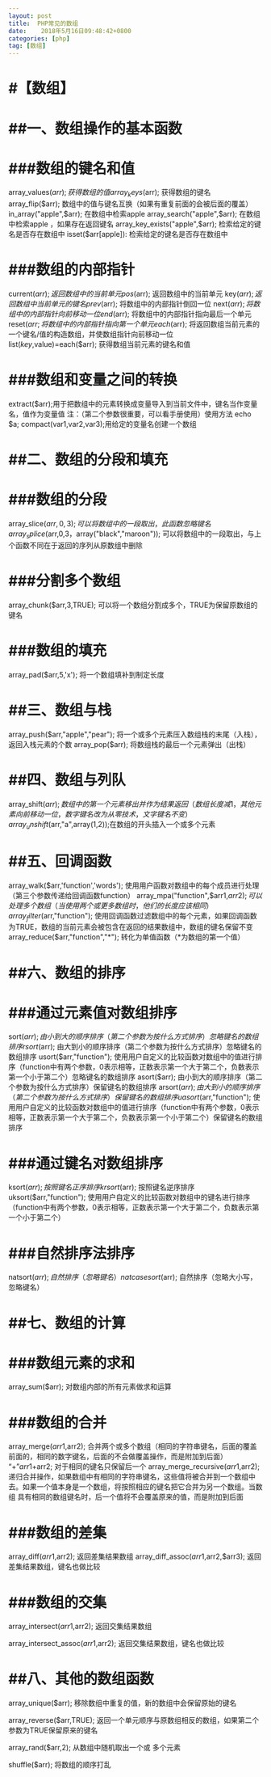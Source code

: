 ```yaml
---
layout: post
title:  PHP常见的数组
date:    2018年5月16日09:48:42+0800
categories: [php] 
tag: [数组] 
---
```



#【数组】
===============


##一、数组操作的基本函数
===============


###数组的键名和值
===============


array_values($arr);  获得数组的值
array_keys($arr);  获得数组的键名
array_flip($arr);  数组中的值与键名互换（如果有重复前面的会被后面的覆盖）
in_array("apple",$arr);  在数组中检索apple
array_search("apple",$arr);  在数组中检索apple ，如果存在返回键名
array_key_exists("apple",$arr);  检索给定的键名是否存在数组中
isset($arr[apple]):   检索给定的键名是否存在数组中


###数组的内部指针
===============


current($arr);  返回数组中的当前单元
pos($arr);  返回数组中的当前单元
key($arr);  返回数组中当前单元的键名
prev($arr);  将数组中的内部指针倒回一位
next($arr);  将数组中的内部指针向前移动一位
end($arr);  将数组中的内部指针指向最后一个单元
reset($arr;  将数组中的内部指针指向第一个单元
each($arr);  将返回数组当前元素的一个键名/值的构造数组，并使数组指针向前移动一位
list($key,$value)=each($arr);  获得数组当前元素的键名和值


###数组和变量之间的转换
===============


extract($arr);用于把数组中的元素转换成变量导入到当前文件中，键名当作变量名，值作为变量值
注：（第二个参数很重要，可以看手册使用）使用方法 echo $a;
compact(var1,var2,var3);用给定的变量名创建一个数组


##二、数组的分段和填充
===============


###数组的分段
===============


array_slice($arr,0,3);  可以将数组中的一段取出，此函数忽略键名
array_splice($arr,0,3，array("black","maroon"));  可以将数组中的一段取出，与上个函数不同在于返回的序列从原数组中删除


###分割多个数组
===============


array_chunk($arr,3,TRUE);  可以将一个数组分割成多个，TRUE为保留原数组的键名


###数组的填充
===============


array_pad($arr,5,'x');  将一个数组填补到制定长度


##三、数组与栈
===============

array_push($arr,"apple","pear");  将一个或多个元素压入数组栈的末尾（入栈），返回入栈元素的个数
array_pop($arr);  将数组栈的最后一个元素弹出（出栈）


##四、数组与列队
===============


array_shift($arr);数组中的第一个元素移出并作为结果返回（数组长度减1，其他元素向前移动一位，数字键名改为从零技术，文字键名不变）
array_unshift($arr,"a",array(1,2));在数组的开头插入一个或多个元素


##五、回调函数
===============

array_walk($arr,'function','words');  使用用户函数对数组中的每个成员进行处理（第三个参数传递给回调函数function）
array_mpa("function",$arr1,$arr2);  可以处理多个数组（当使用两个或更多数组时，他们的长度应该相同）
array_filter($arr,"function");  使用回调函数过滤数组中的每个元素，如果回调函数为TRUE，数组的当前元素会被包含在返回的结果数组中，数组的键名保留不变
array_reduce($arr,"function","*");  转化为单值函数（*为数组的第一个值）


##六、数组的排序
===============


###通过元素值对数组排序
===============


sort($arr);  由小到大的顺序排序（第二个参数为按什么方式排序）忽略键名的数组排序
rsort($arr);  由大到小的顺序排序（第二个参数为按什么方式排序）忽略键名的数组排序
usort($arr,"function");  使用用户自定义的比较函数对数组中的值进行排序（function中有两个参数，0表示相等，正数表示第一个大于第二个，负数表示第一个小于第二个）忽略键名的数组排序
asort($arr);  由小到大的顺序排序（第二个参数为按什么方式排序）保留键名的数组排序
arsort($arr);  由大到小的顺序排序（第二个参数为按什么方式排序）保留键名的数组排序
uasort($arr,"function");  使用用户自定义的比较函数对数组中的值进行排序（function中有两个参数，0表示相等，正数表示第一个大于第二个，负数表示第一个小于第二个）保留键名的数组排序


###通过键名对数组排序
===============


ksort($arr);  按照键名正序排序
krsort($arr);  按照键名逆序排序
uksort($arr,"function");  使用用户自定义的比较函数对数组中的键名进行排序（function中有两个参数，0表示相等，正数表示第一个大于第二个，负数表示第一个小于第二个）


###自然排序法排序
===============


natsort($arr);  自然排序（忽略键名）
natcasesort($arr);  自然排序（忽略大小写，忽略键名）


##七、数组的计算
===============


###数组元素的求和
===============


array_sum($arr);  对数组内部的所有元素做求和运算


###数组的合并
===============


array_merge($arr1,$arr2);  合并两个或多个数组（相同的字符串键名，后面的覆盖前面的，相同的数字键名，后面的不会做覆盖操作，而是附加到后面）
“+”$arr1+$arr2;  对于相同的键名只保留后一个
array_merge_recursive($arr1,$arr2);   递归合并操作，如果数组中有相同的字符串键名，这些值将被合并到一个数组中去。如果一个值本身是一个数组，将按照相应的键名把它合并为另一个数组。当数组 具有相同的数组键名时，后一个值将不会覆盖原来的值，而是附加到后面


###数组的差集
===============


array_diff($arr1,$arr2);  返回差集结果数组
array_diff_assoc($arr1,$arr2,$arr3);  返回差集结果数组，键名也做比较


###数组的交集
===============


array_intersect($arr1,$arr2);  返回交集结果数组

array_intersect_assoc($arr1,$arr2);  返回交集结果数组，键名也做比较


##八、其他的数组函数
===============

array_unique($arr);  移除数组中重复的值，新的数组中会保留原始的键名

array_reverse($arr,TRUE);  返回一个单元顺序与原数组相反的数组，如果第二个参数为TRUE保留原来的键名

array_rand($arr,2);  从数组中随机取出一个或 多个元素

shuffle($arr);  将数组的顺序打乱